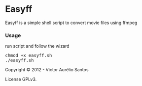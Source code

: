 Easyff
======

Easyff is a simple shell script to convert movie files using ffmpeg

<h3>Usage</h3>
run script and follow the wizard
<pre>
chmod +x easyff.sh
./easyff.sh
</pre>

Copyright © 2012 - Victor Aurélio Santos

License GPLv3.